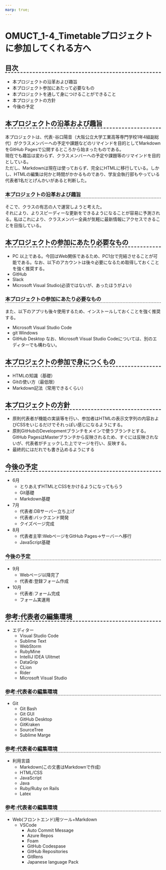 ```yaml
---
marp: true;
---
```


<!--
headingDivider: 3
-->

<style>
    h2{
        border-bottom: 2px dashed;
    }
    h3{
        border-bottom: 1px dashed;
    }
</style>

# OMUCT_1-4_Timetableプロジェクトに参加してくれる方へ
## 目次
- 本プロジェクトの沿革および趣旨
- 本プロジェクト参加にあたって必要なもの
- 本プロジェクトを通して身につけることができること
- 本プロジェクトの方針
- 今後の予定

## 本プロジェクトの沿革および趣旨
本プロジェクトは、代表･谷口陽音（大阪公立大学工業高等専門学校1年4組副総代）がクラスメンバーへの予定や課題などのリマインドを目的としてMarkdownをGitHub Pagesで公開するところから始まったものである。  
現在でも趣旨は変わらず、クラスメンバーへの予定や課題等のリマインドを目的としている。  
ただし、Markdownは現在は使っておらず、完全にHTMLに移行している。しかし、HTMLの編集は何かと時間がかかるものであり、学友会執行部もやっている代表者1名だとげんかいがあると判断した。
### 本プロジェクトの沿革および趣旨
そこで、クラスの有志の人で運営しようと考えた。  
それにより、よりスピーディーな更新をできるようになることが容易に予測される。私はこれにより、クラスメンバー全員が気軽に最新情報にアクセスできることを目指している。
## 本プロジェクトの参加にあたり必要なもの
- PC
以上である。今回はWeb関係であるため、PC1台で完結させることが可能である。なお、以下のアカウントは後々必要になるため取得しておくことを強く推奨する。  
- GitHub
- Slack
- Microsoft Visual Studio(必須ではないが、あったほうがよい)
### 本プロジェクトの参加にあたり必要なもの
また、以下のアプリも後々使用するため、インストールしておくことを強く推奨する。
- Microsoft Visual Studio Code
- git Windows
- GitHub Desktop
  なお、Microsoft Visual Studio Codeについては、別のエディターでも構わない。
## 本プロジェクトの参加で身につくもの
- HTMLの知識（基礎）
- Gitの使い方（最低限）
- Markdown記法（常用できるくらい）
## 本プロジェクトの方針
- 原則代表者が機能の実装等を行い、参加者はHTMLの表示文字列の内容およびCSSをいじるだけでそれっぽい感じになるようにする。
- 原則GitHubのDevelopmentブランチをメインで使うブランチとする。GitHub PagesはMasterブランチから反映されるため、すぐには反映されないが、代表者がチェックした上でマージを行い、反映する。
- 最終的にはだれでも書き込めるようにする
## 今後の予定
- 6月
  - とりあえずHTMLとCSSをかけるようになってもらう
  - Git基礎
  - Markdown基礎
- 7月
  - 代表者:DBサーバー立ち上げ
  - 代表者:バックエンド開発
  - クイズページ完成
- 8月
  - 代表者主宰:WebページをGitHub Pages→サーバーへ移行
  - JavaScript基礎
### 今後の予定
- 9月
  - Webページ以降完了
  - 代表者:登録フォーム作成
- 10月
  - 代表者:フォーム完成
  - フォーム実運用
## 参考:代表者の編集環境
- エディター
  - Visual Studio Code
  - Sublime Text
  - WebStorm
  - RubyMine
  - IntelliJ IDEA Ulitmet
  - DataGrip
  - CLion
  - Rider
  - Microsoft Visual Studio
### 参考:代表者の編集環境
- Git
  - Git Bash
  - Git GUI
  - GitHub Desktop
  - GitKraken
  - SourceTree
  - Sublime Marge
### 参考:代表者の編集環境
- 利用言語
  - Markdown(この文書はMarkdownで作成)
  - HTML/CSS
  - JavaScript
  - Java
  - Ruby/Ruby on Rails
  - Latex
### 参考:代表者の編集環境
- Web(フロントエンド)用ツール+Markdown
  - VSCode
    - Auto Commit Message
    - Azure Repos
    - Foam
    - GitHub Codespase
    - GitHub Repositories
    - GitRens
    - Japanese language Pack
